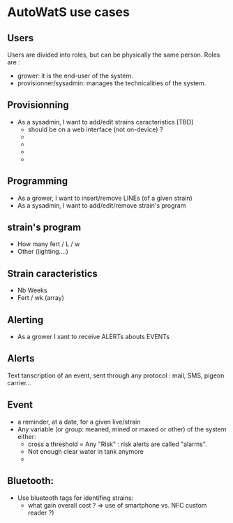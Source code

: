 AutoWatS use cases
==================

Users
-----

Users are divided into roles, but can be physically the same person.
Roles are :
* grower: it is the end-user of the system.
* provisionner/sysadmin: manages the technicalities of the system.

Provisionning
-------------

* As a sysadmin, I want to add/edit strains caracteristics [TBD]
    - should be on a web interface (not on-device) ?
    -
    -
    -
    -


Programming
-----------
* As a grower, I want to insert/remove LINEs (of a given strain)
* As a sysadmin, I want to add/edit/remove strain's program


strain's program
----------------
* How many fert / L / w
* Other (lighting....)

Strain caracteristics
---------------------
* Nb Weeks
* Fert / wk (array)

Alerting
--------
* As a grower I xant to receive ALERTs abouts EVENTs

Alerts
------

Text tanscription of an event, sent through any protocol : mail, SMS, pigeon carrier...

Event
-----

* a reminder, at a date, for a given live/strain
* Any variable (or group: meaned, mined or maxed or other) of the system either:
    - cross a threshold
= Any "Risk" : risk alerts are called "alarms".
    - Not enough clear water in tank anymore
    -

Bluetooth:
----------
* Use bluetooth tags for identifing strains:
    - what gain overall cost ? => use of smartphone vs. NFC custom reader ?)
